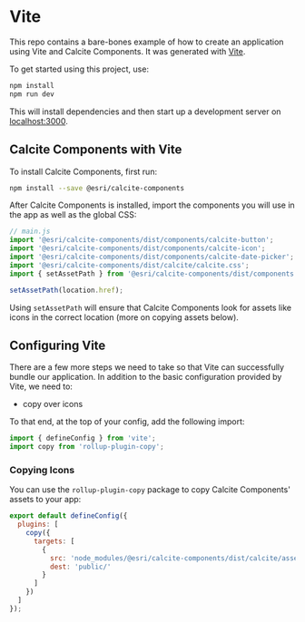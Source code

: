 # Vite

This repo contains a bare-bones example of how to create an application using Vite and Calcite Components. It was generated with [Vite](https://vitejs.dev/).

To get started using this project, use:

```sh
npm install
npm run dev
```

This will install dependencies and then start up a development server on [localhost:3000](http://localhost:3000).

## Calcite Components with Vite

To install Calcite Components, first run:

```sh
npm install --save @esri/calcite-components
```

After Calcite Components is installed, import the components you will use in the app as well as the global CSS:

```js
// main.js
import '@esri/calcite-components/dist/components/calcite-button';
import '@esri/calcite-components/dist/components/calcite-icon';
import '@esri/calcite-components/dist/components/calcite-date-picker';
import '@esri/calcite-components/dist/calcite/calcite.css';
import { setAssetPath } from '@esri/calcite-components/dist/components';

setAssetPath(location.href);
```

Using `setAssetPath` will ensure that Calcite Components look for assets like icons in the correct location (more on copying assets below).

## Configuring Vite

There are a few more steps we need to take so that Vite can successfully bundle our application. In addition to the basic configuration provided by Vite, we need to:

- copy over icons

To that end, at the top of your config, add the following import:

```js
import { defineConfig } from 'vite';
import copy from 'rollup-plugin-copy';
```

### Copying Icons

You can use the `rollup-plugin-copy` package to copy Calcite Components' assets to your app:

```js
export default defineConfig({
  plugins: [
    copy({
      targets: [
        {
          src: 'node_modules/@esri/calcite-components/dist/calcite/assets/',
          dest: 'public/'
        }
      ]
    })
  ]
});
```
